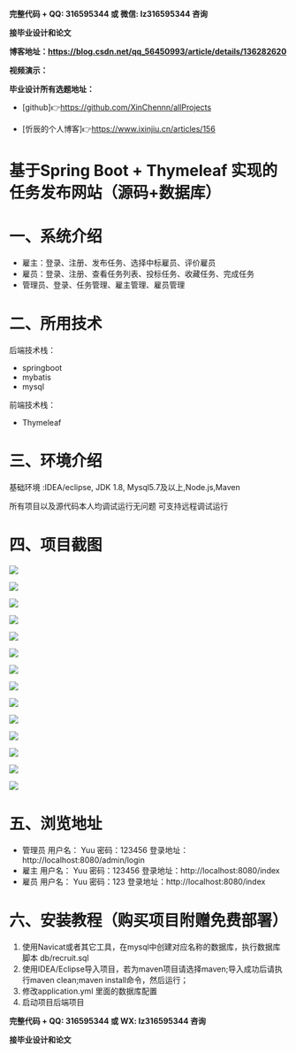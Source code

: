 **完整代码 + QQ: 316595344 或 微信: lz316595344 咨询**

**接毕业设计和论文**

**博客地址：https://blog.csdn.net/qq_56450993/article/details/136282620**

**视频演示：**

**毕业设计所有选题地址：**

- [github]👉https://github.com/XinChennn/allProjects

- [忻辰的个人博客]👉https://www.ixinjiu.cn/articles/156

# 基于Spring Boot + Thymeleaf 实现的任务发布网站（源码+数据库）
# 一、系统介绍
- 雇主：登录、注册、发布任务、选择中标雇员、评价雇员
- 雇员：登录、注册、查看任务列表、投标任务、收藏任务、完成任务
- 管理员、登录、任务管理、雇主管理、雇员管理
# 二、所用技术
后端技术栈：
- springboot
- mybatis
- mysql

前端技术栈：
- Thymeleaf
# 三、环境介绍
基础环境 :IDEA/eclipse, JDK 1.8, Mysql5.7及以上,Node.js,Maven

所有项目以及源代码本人均调试运行无问题 可支持远程调试运行
# 四、项目截图

![](./pictures/img.png)

![](./pictures/img_1.png)

![](./pictures/img_2.png)

![](./pictures/img_3.png)

![](./pictures/img_4.png)

![](./pictures/img_5.png)

![](./pictures/img_6.png)

![](./pictures/img_7.png)

![](./pictures/img_8.png)

![](./pictures/img_9.png)

![](./pictures/img_10.png)

![](./pictures/img_11.png)

![](./pictures/img_12.png)

![](./pictures/img_13.png)

# 五、浏览地址
- 管理员 用户名： Yuu 密码：123456 登录地址：http://localhost:8080/admin/login
- 雇主 用户名： Yuu 密码：123456 登录地址：http://localhost:8080/index
- 雇员 用户名： Yuu 密码：123 登录地址：http://localhost:8080/index
# 六、安装教程（购买项目附赠免费部署）
1. 使用Navicat或者其它工具，在mysql中创建对应名称的数据库，执行数据库脚本 db/recruit.sql
2. 使用IDEA/Eclipse导入项目，若为maven项目请选择maven;导入成功后请执行maven clean;maven install命令，然后运行；
3. 修改application.yml 里面的数据库配置
4. 启动项目后端项目

**完整代码 + QQ: 316595344 或 WX: lz316595344 咨询**

**接毕业设计和论文**
